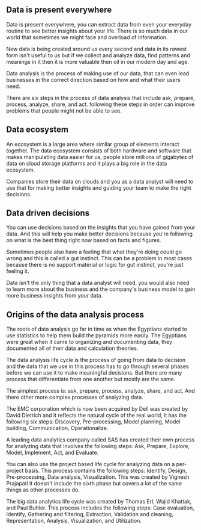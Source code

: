 ## Data is present everywhere
Data is present everywhere, you can extract data from even your everyday routine to see better insights about your life. There is so much data in our world that sometimes we might face and overload of information.

New data is being created around us every second and data in its rawest form isn't useful to us but if we collect and analyze data, find patterns and meanings in it then it is more valuable then oil in our modern day and age.

Data analysis is the process of making use of our data, that can even lead businesses in the correct direction based on how and what their users need.

There are six steps in the process of data analysis that include ask, prepare, process, analyze, share, and act. following these steps in order can improve problems that people might not be able to see.

## Data ecosystem
An ecosystem is a large area where similar group of elements interact together. The data ecosystem consists of both hardware and software that makes manipulating data easier for us, people store millions of gigabytes of data on cloud storage platforms and it plays a big role in the data ecosystem.

Companies store their data on clouds and you as a data analyst will need to use that for making better insights and guiding your team to make the right decisions.

## Data driven decisions
You can use decisions based on the insights that you have gained from your data. And this will help you make better decisions because you're following on what is the best thing right now based on facts and figures.

Sometimes people also have a feeling that what they're doing could go wrong and this is called a gut instinct. This can be a problem in most cases because there is no support material or logic for gut instinct, you're just feeling it.

Data isn't the only thing that a data analyst will need, you would also need to learn more about the business and the company's business model to gain more business insights from your data.

## Origins of the data analysis process
The roots of data analysis go far in time as when the Egyptians started to use statistics to help them build the pyramids more easily. The Egyptians were great when it came to organizing and documenting data, they documented all of their data and calculation theories.

The data analysis life cycle is the process of going from data to decision and the data that we use in this process has to go through several phases before we can use it to make meaningful decisions. But there are many process that differentiate from one another but mostly are the same.

The simplest process is: ask, prepare, process, analyze, share, and act. And there other more complex processes of analyzing data.

The EMC corporation which is now been acquired by Dell was created by David Dietrich and it reflects the natural cycle of the real world, it has the following six steps: Discovery, Pre-processing, Model planning, Model building, Communication, Operationalize.

A leading data analytics company called SAS has created their own process for analyzing data that involves the following steps: Ask, Prepare, Explore, Model, Implement, Act, and Evaluate.

You can also use the project based life cycle for analyzing data on a per-project basis. This process contains the following steps: Identify, Design, Pre-processing, Data analysis, Visualization. This was created by Vignesh Prajapati it doesn't include the sixth phase but covers a lot of the same things as other processes do.

The big data analytics life cycle was created by Thomas Erl, Wajid Khattak, and Paul Buhler. This process includes the following steps: Case evaluation, Identify, Gathering and filtering, Extraction, Validation and cleaning, Representation, Analysis, Visualization, and Utilization.
